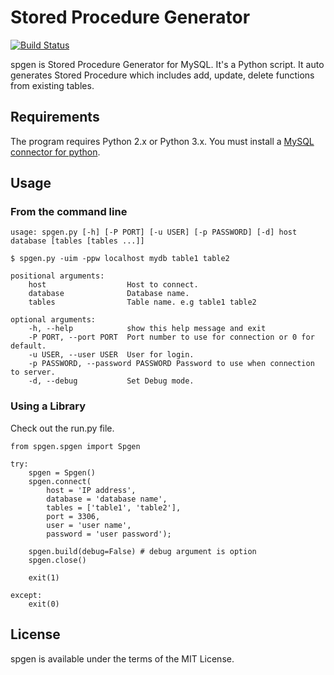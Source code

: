 # Stored Procedure Generator
[![Build Status](https://travis-ci.org/jongha/spgen.png?branch=master)](https://travis-ci.org/jongha/spgen)

spgen is Stored Procedure Generator for MySQL. It's a Python script. It auto generates Stored Procedure which includes add, update, delete functions from existing tables.

## Requirements

The program requires Python 2.x or Python 3.x.
You must install a [MySQL connector for python](http://dev.mysql.com/downloads/connector/python/).

## Usage

### From the command line

    usage: spgen.py [-h] [-P PORT] [-u USER] [-p PASSWORD] [-d] host database [tables [tables ...]]

    $ spgen.py -uim -ppw localhost mydb table1 table2 

    positional arguments:
        host                  Host to connect.
        database              Database name.
        tables                Table name. e.g table1 table2

    optional arguments:
        -h, --help            show this help message and exit
        -P PORT, --port PORT  Port number to use for connection or 0 for default.
        -u USER, --user USER  User for login.
        -p PASSWORD, --password PASSWORD Password to use when connection to server.
        -d, --debug           Set Debug mode.


### Using a Library

Check out the run.py file.

```
from spgen.spgen import Spgen

try:
    spgen = Spgen()
    spgen.connect(
        host = 'IP address',
        database = 'database name',
        tables = ['table1', 'table2'],
        port = 3306,
        user = 'user name',
        password = 'user password');

    spgen.build(debug=False) # debug argument is option
    spgen.close()

    exit(1)

except:
    exit(0)
```

## License

spgen is available under the terms of the MIT License.
